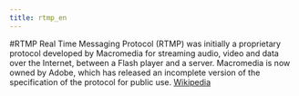 ```yaml
---
title: rtmp_en
---
```

#RTMP
Real Time Messaging Protocol (RTMP) was initially a proprietary protocol developed by Macromedia for streaming audio, video and data over the Internet, between a Flash player and a server. Macromedia is now owned by Adobe, which has released an incomplete version of the specification of the protocol for public use. <a href="https://en.wikipedia.org/wiki/Real_Time_Messaging_Protocol" target="_blank">Wikipedia</a>